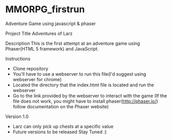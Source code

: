 # MMORPG_firstrun
Adventure Game using javascript &amp; phaser

Project Title
Adventures of Larz

Description
This is the first attempt at an adventure game using Phaser(HTML 5 framework) and JavaScript.  

Instructions
- Clone repository
- You'll have to use a webserver to run this file(I'd suggest using webserver for chrome)
- Located the directory that the index.html file is located and run the webserver
- Go to the link provided by the webserver to interact with the game
(If the file does not work, you might have to install phaser(http://phaser.io/) follow documentation on the Phaser website)

Version 1.0
- Larz can only pick up chests at a specific value
- Future versions to be released Stay Tuned :)

